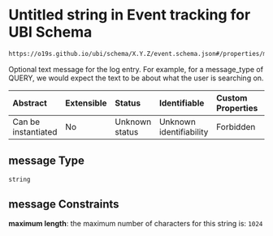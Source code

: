 # Untitled string in Event tracking for UBI Schema

```txt
https://o19s.github.io/ubi/schema/X.Y.Z/event.schema.json#/properties/message
```

Optional text message for the log entry. For example, for a message\_type of QUERY, we would expect the text to be about what the user is searching on.

| Abstract            | Extensible | Status         | Identifiable            | Custom Properties | Additional Properties | Access Restrictions | Defined In                                                                      |
| :------------------ | :--------- | :------------- | :---------------------- | :---------------- | :-------------------- | :------------------ | :------------------------------------------------------------------------------ |
| Can be instantiated | No         | Unknown status | Unknown identifiability | Forbidden         | Allowed               | none                | [event.schema.json\*](../../out/X.Y.Z/event.schema.json "open original schema") |

## message Type

`string`

## message Constraints

**maximum length**: the maximum number of characters for this string is: `1024`
